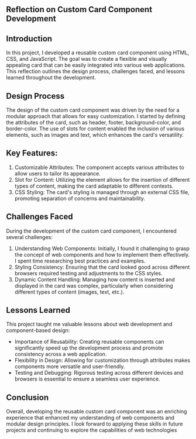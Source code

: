## Reflection on Custom Card Component Development ##

## Introduction
In this project, I developed a reusable custom card component using HTML, CSS, and JavaScript. The goal was to create a flexible and visually appealing card that can be easily integrated into various web applications. This reflection outlines the design process, challenges faced, and lessons learned throughout the development.

## Design Process
The design of the custom card component was driven by the need for a modular approach that allows for easy customization. I started by defining the attributes of the card, such as header, footer, background-color, and border-color. The use of slots for content enabled the inclusion of various elements, such as images and text, which enhances the card's versatility.

## Key Features:
1. Customizable Attributes: The component accepts various attributes to allow users to tailor its appearance.
2. Slot for Content: Utilizing the <slot> element allows for the insertion of different types of content, making the card adaptable to different contexts.
3. CSS Styling: The card's styling is managed through an external CSS file, promoting separation of concerns and maintainability.

## Challenges Faced
During the development of the custom card component, I encountered several challenges:

1. Understanding Web Components: Initially, I found it challenging to grasp the concept of web components and how to implement them effectively. I spent time researching best practices and examples.
2. Styling Consistency: Ensuring that the card looked good across different browsers required testing and adjustments to the CSS styles.
3. Dynamic Content Handling: Managing how content is inserted and displayed in the card was complex, particularly when considering different types of content (images, text, etc.).

## Lessons Learned
This project taught me valuable lessons about web development and component-based design:

- Importance of Reusability: Creating reusable components can significantly speed up the development process and promote consistency across a web application.
- Flexibility in Design: Allowing for customization through attributes makes components more versatile and user-friendly.
- Testing and Debugging: Rigorous testing across different devices and browsers is essential to ensure a seamless user experience.


## Conclusion
Overall, developing the reusable custom card component was an enriching experience that enhanced my understanding of web components and modular design principles. I look forward to applying these skills in future projects and continuing to explore the capabilities of web technologies